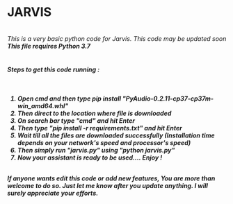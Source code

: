 # JARVIS<br/>
<br/>
<i>This is a very basic python code for Jarvis. This code may be updated soon<i><br/>
  <strong>This file requires <em>Python 3.7</em><strong><br/>
<br/>
<h4>Steps to get this code running :<h4><br/>
  <ol>
    <li>Open cmd and then type pip install "PyAudio-0.2.11-cp37-cp37m-win_amd64.whl"</li>
    <li>Then direct to the location where file is downloaded</li>
    <li>On search bar type "cmd" and hit Enter</li>
    <li>Then type "pip install -r requirements.txt" and hit Enter</li>
    <li>Wait till all the files are downloaded successfully (Installation time depends on your network's speed and processor's speed)</li>
    <li>Then simply run "jarvis.py" using "python jarvis.py"</li>
    <li>Now your assistant is ready to be used.... Enjoy !</li>
  </ol>
<br/>
<i>If anyone wants edit this code or add new features, You are more than welcome to do so. Just let me know after you update anything. I will surely appreciate your efforts.<i>
